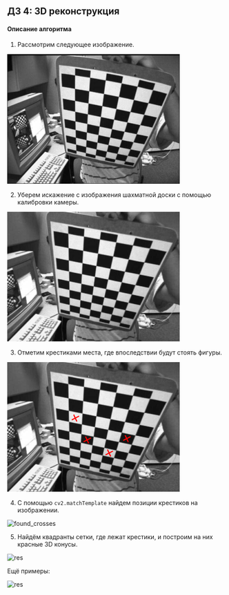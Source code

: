 ## ДЗ 4: 3D реконструкция

#### Описание алгоритма

1. Рассмотрим следующее изображение.

<img src="samples/left02.jpg" alt="orig"  width="400" />

2. Уберем искажение с изображения шахматной доски с помощью калибровки камеры.

<img src="after_undistort/left02.png" alt="after_undistort"  width="400" />

3. Отметим крестиками места, где впоследствии будут стоять фигуры.

<img src="with_crosses/02.png" alt="with_crosses"  width="400" />

4. С помощью `cv2.matchTemplate` найдем позиции крестиков на изображении.

<img src="found_crosses/02.jpg" alt="found_crosses"  width="400" />

5. Найдём квадранты сетки, где лежат крестики, и построим на них красные 3D конусы.

<img src="res/02.jpg" alt="res"  width="400" />

Ещё примеры:

<img src="res/08.jpg" alt="res"  width="400" />

